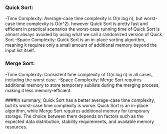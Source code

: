 ### Quick Sort:

-Time Complexity: Average-case time complexity is O(n log n), but worst-case time complexity is O(n^2).
however Quick Sort is pretty fast and efficient in practical scenarios the worst-case running time of Quick Sort is almost always avoided by using what we call a randomized version of Quick Sort
-Space Complexity: Quick Sort is an in-place sorting algorithm, meaning it requires only a small amount of additional memory beyond the input list itself.




### Merge Sort:

-Time Complexity: Consistent time complexity of O(n log n) in all cases, including the worst case.
-Space Complexity: Merge Sort requires additional memory to store temporary sublists during the merging process, making it less memory-efficient.


####In summary, Quick Sort has a better average-case time complexity, but its worst-case time complexity is worse. Quick Sort is an in-place algorithm, while Merge Sort requires additional memory for temporary storage. The choice between them depends on factors such as the expected data distribution, stability requirements, and available memory resources.
